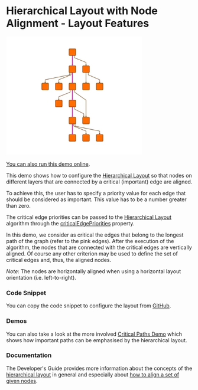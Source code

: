 <!--
 //////////////////////////////////////////////////////////////////////////////
 // @license
 // This file is part of yFiles for HTML.
 // Use is subject to license terms.
 //
 // Copyright (c) by yWorks GmbH, Vor dem Kreuzberg 28,
 // 72070 Tuebingen, Germany. All rights reserved.
 //
 //////////////////////////////////////////////////////////////////////////////
-->
# Hierarchical Layout with Node Alignment - Layout Features

<img src="../../../doc/demo-thumbnails/layout-hierarchical-node-alignment.webp" alt="demo-thumbnail" height="320"/>

[You can also run this demo online](https://www.yworks.com/demos/layout-features/hierarchical-node-alignment/).

This demo shows how to configure the [Hierarchical Layout](https://docs.yworks.com/yfileshtml/#/api/HierarchicalLayout) so that nodes on different layers that are connected by a critical (important) edge are aligned.

To achieve this, the user has to specify a priority value for each edge that should be considered as important. This value has to be a number greater than zero.

The critical edge priorities can be passed to the [Hierarchical Layout](https://docs.yworks.com/yfileshtml/#/api/HierarchicalLayout) algorithm through the [criticalEdgePriorities](https://docs.yworks.com/yfileshtml/#/api/HierarchicalLayoutData#criticalEdgePriorities) property.

In this demo, we consider as critical the edges that belong to the longest path of the graph (refer to the pink edges). After the execution of the algorithm, the nodes that are connected with the critical edges are vertically aligned. Of course any other criterion may be used to define the set of critical edges and, thus, the aligned nodes.

_Note_: The nodes are horizontally aligned when using a horizontal layout orientation (i.e. left-to-right).

### Code Snippet

You can copy the code snippet to configure the layout from [GitHub](https://github.com/yWorks/yfiles-for-html-demos/blob/master/demos/layout-features/hierarchical-node-alignment/HierarchicalNodeAlignment.ts).

### Demos

You can also take a look at the more involved [Critical Paths Demo](../../layout/criticalpaths/) which shows how important paths can be emphasised by the hierarchical layout.

### Documentation

The Developer's Guide provides more information about the concepts of the [hierarchical layout](https://docs.yworks.com/yfileshtml/#/dguide/hierarchical_layout) in general and especially about [how to align a set of given nodes](https://docs.yworks.com/yfileshtml/#/dguide/hierarchical_layout#hierarchical_layout-emphasizing_critical_paths).
